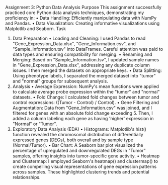 Assignment 3: Python Data Analysis
Purpose
This assignment successfully practiced core Python data analysis techniques, demonstrating my proficiency in:
•	Data Handling: Efficiently manipulating data with NumPy and Pandas.
•	Data Visualization: Creating informative visualizations using Matplotlib and Seaborn.
Task
1. Data Preparation
•	Loading and Cleaning: I used Pandas to read "Gene_Expression_Data.xlsx", "Gene_Information.csv", and "Sample_Information.tsv" into DataFrames. Careful attention was paid to data types and ensuring compatibility for merging.
•	Renaming and Merging: Based on "Sample_Information.tsv", I updated sample names in "Gene_Expression_Data.xlsx", addressing any duplicate column issues. I then merged the datasets on appropriate keys.
•	Data Splitting: Using phenotype labels, I separated the merged dataset into "tumor" and "normal" groups for subsequent analysis.
2. Analysis
•	Average Expression: NumPy's mean functions were applied to calculate average probe expression within the "tumor" and "normal" datasets.
•	Fold Change: I calculated fold changes between tumor and control expressions: ((Tumor - Control) / Control).
•	Gene Filtering and Augmentation: Data from "Gene_Information.csv" was joined, and I filtered for genes with an absolute fold change exceeding 5. Then, I added a column labeling each gene as having 'higher' expression in "Normal" or "Tumor".
3. Exploratory Data Analysis (EDA)
•	Histograms: Matplotlib's hist() function revealed the chromosomal distribution of differentially expressed genes (DEGs), both overall and by sample type (Normal/Tumor).
•	Bar Chart: A Seaborn bar plot visualized the percentage of upregulated and downregulated DEGs in "Tumor" samples, offering insights into tumor-specific gene activity.
•	Heatmap and Clustermap: I employed Seaborn's heatmap() and clustermap() to create compelling visual representations of gene expression patterns across samples. These highlighted clustering trends and potential relationships.

